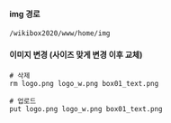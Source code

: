 #### img 경로

```less
/wikibox2020/www/home/img
```

#### 이미지 변경 (사이즈 맞게 변경 이후 교체)
```less
# 삭제
rm logo.png logo_w.png box01_text.png

# 업로드
put logo.png logo_w.png box01_text.png
```










